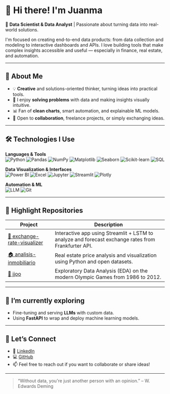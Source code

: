 # 👋 Hi there! I'm Juanma

🎯 **Data Scientist & Data Analyst** | Passionate about turning data into real-world solutions.

I'm focused on creating end-to-end data products: from data collection and modeling to interactive dashboards and APIs. I love building tools that make complex insights accessible and useful — especially in finance, real estate, and automation.

---

## 🧠 About Me

- 💡 **Creative** and solutions-oriented thinker, turning ideas into practical tools.
- 🔎 I enjoy **solving problems** with data and making insights visually intuitive.
- 📊 Fan of **clean charts**, smart automation, and explainable ML models.
- 🤝 Open to **collaboration**, freelance projects, or simply exchanging ideas.
---

## 🛠️ Technologies I Use

**Languages & Tools**  
![Python](https://img.shields.io/badge/-Python-3776AB?logo=python&logoColor=white&style=flat-square)
![Pandas](https://img.shields.io/badge/-Pandas-150458?logo=pandas&logoColor=white&style=flat-square)
![NumPy](https://img.shields.io/badge/-NumPy-013243?logo=numpy&logoColor=white&style=flat-square)
![Matplotlib](https://img.shields.io/badge/-Matplotlib-11557C?logo=matplotlib&logoColor=white&style=flat-square)
![Seaborn](https://img.shields.io/badge/-Seaborn-0F1117?style=flat-square)
![Scikit-learn](https://img.shields.io/badge/-Scikit--learn-F7931E?logo=scikit-learn&logoColor=white&style=flat-square)
![SQL](https://img.shields.io/badge/-SQL-4479A1?logo=mysql&logoColor=white&style=flat-square)

**Data Visualization & Interfaces**  
![Power BI](https://img.shields.io/badge/-Power%20BI-F2C811?logo=power-bi&logoColor=black&style=flat-square)
![Excel](https://img.shields.io/badge/-Excel-217346?logo=microsoft-excel&logoColor=white&style=flat-square)
![Jupyter](https://img.shields.io/badge/-Jupyter-F37626?logo=jupyter&logoColor=white&style=flat-square)
![Streamlit](https://img.shields.io/badge/-Streamlit-FF4B4B?logo=streamlit&logoColor=white&style=flat-square)
![Plotly](https://img.shields.io/badge/-Plotly-3F4F75?logo=plotly&logoColor=white&style=flat-square)

**Automation & ML**  
![LLM](https://img.shields.io/badge/-LLM%2FEmbeddings-4B0082?style=flat-square)
![Git](https://img.shields.io/badge/-Git-F05032?logo=git&logoColor=white&style=flat-square)

---

## 📌 Highlight Repositories

| Project | Description |
|--------|-------------|
| [💱 exchange-rate-visualizer](https://github.com/JM181998/exchange-rate-visualizer) | Interactive app using Streamlit + LSTM to analyze and forecast exchange rates from Frankfurter API. |
| [🏠 analisis-inmobiliario](https://github.com/JM181998/ANALISIS_INMOBILIARIO) | Real estate price analysis and visualization using Python and open datasets. |
| [🎯 jjoo](https://github.com/JM181998/EDA-Olympics) | Exploratory Data Analysis (EDA) on the modern Olympic Games  from 1986 to 2012. |

---

## 🌱 I’m currently exploring

- Fine-tuning and serving **LLMs** with custom data.
- Using **FastAPI** to wrap and deploy machine learning models.

---

## 🤝 Let’s Connect

- 💼 [LinkedIn](https://www.linkedin.com/in/juanma-fuentes/)
- 💻 [GitHub](https://github.com/JM181998)
- 📫 Feel free to reach out if you want to collaborate or share ideas!

---

> “Without data, you're just another person with an opinion.” – W. Edwards Deming
